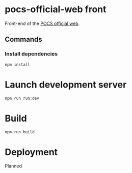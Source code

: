 # pocs-official-web front

Front-end of the [POCS official web](http://ipocs.org/).

## Commands

### Install dependencies

```
npm install
```

# Launch development server

```
npm run run:dev
```

# Build

```
npm run build
```

# Deployment

Planned
